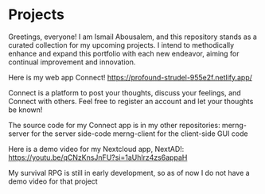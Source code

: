 # Projects

Greetings, everyone! I am Ismail Abousalem, and this repository stands as a curated collection for my upcoming projects. I intend to methodically enhance and expand this portfolio with each new endeavor, aiming for continual improvement and innovation.

Here is my web app Connect! https://profound-strudel-955e2f.netlify.app/

Connect is a platform to post your thoughts, discuss your feelings, and Connect with others. Feel free to register an account and let your thoughts be known!

The source code for my Connect app is in my other repositories: 
merng-server for the server side-code
merng-client for the client-side GUI code

Here is a demo video for my Nextcloud app, NextAD!: https://youtu.be/qCNzKnsJnFU?si=1aUhlrz4zs6appaH

My survival RPG is still in early development, so as of now I do not have a demo video for that project
